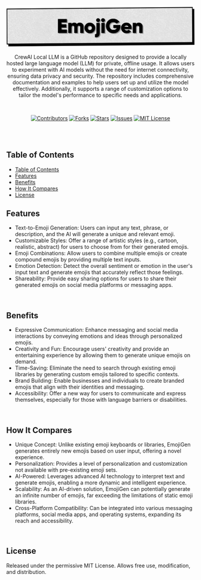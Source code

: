 <p align="center">
   <img src="https://raw.githubusercontent.com/harehimself/emoji-gen/master/EmojiGen.png">
</p>

<p align="center">
   CrewAI Local LLM is a GitHub repository designed to provide a locally hosted large language model (LLM) for private, offline usage. It allows users to experiment with AI models without the need for internet connectivity, ensuring data privacy and security. The repository includes comprehensive documentation and examples to help users set up and utilize the model effectively. Additionally, it supports a range of customization options to tailor the model's performance to specific needs and applications.
</p>
<br>

<p align="center">
  <a href="https://github.com/harehimself/crewai-local-llm/graphs/contributors">
    <img src="https://img.shields.io/github/contributors/harehimself/emoji" alt="Contributors"></a>
  <a href="https://github.com/harehimself/emoji/network/members">
    <img src="https://img.shields.io/github/forks/harehimself/emoji" alt="Forks"></a>
  <a href="https://github.com/harehimself/emoji/stargazers">
    <img src="https://img.shields.io/github/stars/harehimself/emoji" alt="Stars"></a>
  <a href="https://github.com/harehimself/emoji/issues">
    <img src="https://img.shields.io/github/issues/harehimself/emojn" alt="Issues"></a>
  <a href="https://github.com/harehimself/emoji/blob/main/LICENSE">
    <img src="https://img.shields.io/github/license/harehimself/emoji" alt="MIT License"></a>
</p>

<br><br>

## Table of Contents
- [Table of Contents](#table-of-contents)
- [Features](#features)
- [Benefits](#benefits)
- [How It Compares](#how-it-compares)
- [License](#license)

## Features
- Text-to-Emoji Generation: Users can input any text, phrase, or description, and the AI will generate a unique and relevant emoji.
- Customizable Styles: Offer a range of artistic styles (e.g., cartoon, realistic, abstract) for users to choose from for their generated emojis.
- Emoji Combinations: Allow users to combine multiple emojis or create compound emojis by providing multiple text inputs.
- Emotion Detection: Detect the overall sentiment or emotion in the user's input text and generate emojis that accurately reflect those feelings.
- Shareability: Provide easy sharing options for users to share their generated emojis on social media platforms or messaging apps.
<br>

## Benefits
- Expressive Communication: Enhance messaging and social media interactions by conveying emotions and ideas through personalized emojis.
- Creativity and Fun: Encourage users' creativity and provide an entertaining experience by allowing them to generate unique emojis on demand.
- Time-Saving: Eliminate the need to search through existing emoji libraries by generating custom emojis tailored to specific contexts.
- Brand Building: Enable businesses and individuals to create branded emojis that align with their identities and messaging.
- Accessibility: Offer a new way for users to communicate and express themselves, especially for those with language barriers or disabilities.
<br>

## How It Compares
- Unique Concept: Unlike existing emoji keyboards or libraries, EmojiGen generates entirely new emojis based on user input, offering a novel experience.
- Personalization: Provides a level of personalization and customization not available with pre-existing emoji sets.
- AI-Powered: Leverages advanced AI technology to interpret text and generate emojis, enabling a more dynamic and intelligent experience.
- Scalability: As an AI-driven solution, EmojiGen can potentially generate an infinite number of emojis, far exceeding the limitations of static emoji libraries.
- Cross-Platform Compatibility: Can be integrated into various messaging platforms, social media apps, and operating systems, expanding its reach and accessibility.
<br>

## License
Released under the permissive MIT License. Allows free use, modification, and distribution.
